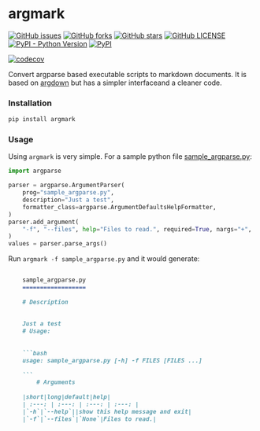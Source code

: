 # argmark

[![GitHub issues](https://img.shields.io/github/issues/devanshkv/argmark?style=flat-square)](https://github.com/devanshkv/argmark/issues)
[![GitHub forks](https://img.shields.io/github/forks/devanshkv/argmark?style=flat-square)](https://github.com/devanshkv/argmark/forks)
[![GitHub stars](https://img.shields.io/github/stars/devanshkv/argmark?style=flat-square)](https://github.com/devanshkv/argmark/stars)
[![GitHub LICENSE](https://img.shields.io/github/license/devanshkv/argmark?style=flat-square)](https://github.com/devanshkv/argmark/LICENSE)
[![PyPI - Python Version](https://img.shields.io/pypi/pyversions/argmark?style=flat-square)](https://pypi.org/project/argmark)
[![PyPI](https://img.shields.io/pypi/v/argmark?style=flat-square)](https://pypi.org/project/argmark)

[![codecov](https://codecov.io/gh/devanshkv/argmark/branch/master/graph/badge.svg?style=flat-square)](https://codecov.io/gh/devanshkv/argmark)
  

Convert argparse based executable scripts to markdown documents. It is based on [argdown](https://github.com/9999years/argdown) but has a simpler interfaceand a cleaner code.
### Installation
```bash
pip install argmark
```

### Usage
Using `argmark` is very simple. For a sample python file [sample_argparse.py](tests/sample_argparse.py):

```python
import argparse

parser = argparse.ArgumentParser(
    prog="sample_argparse.py",
    description="Just a test",
    formatter_class=argparse.ArgumentDefaultsHelpFormatter,
)
parser.add_argument(
    "-f", "--files", help="Files to read.", required=True, nargs="+",
)
values = parser.parse_args()
```

Run `argmark -f sample_argparse.py` and it would generate:
```markdown

    sample_argparse.py
    ==================
    
    # Description
    
    
    Just a test
    # Usage:
    
    
    ```bash
    usage: sample_argparse.py [-h] -f FILES [FILES ...]
    
    ```
        # Arguments
    
    |short|long|default|help|
    | :---: | :---: | :---: | :---: |
    |`-h`|`--help`||show this help message and exit|
    |`-f`|`--files`|`None`|Files to read.|

```

